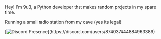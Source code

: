 Hey!
I'm 9u3, a Python developer that makes random projects in my spare time.

Running a small radio station from my cave (yes its legal)

[![Discord Presence](https://lanyard.cnrad.dev/api/874037444884963389?idleMessage=Bein%20a%20gay%20fox%21~)](https://discord.com/users/874037444884963389)
